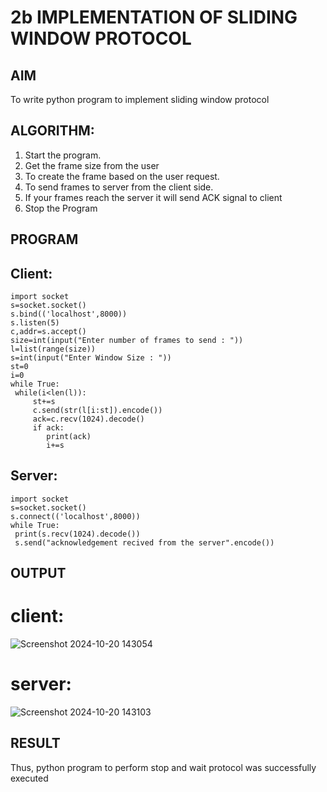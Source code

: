 # 2b IMPLEMENTATION OF SLIDING WINDOW PROTOCOL
## AIM
To write python program to implement sliding window protocol
## ALGORITHM:
1. Start the program.
2. Get the frame size from the user
3. To create the frame based on the user request.
4. To send frames to server from the client side.
5. If your frames reach the server it will send ACK signal to client
6. Stop the Program
## PROGRAM
## Client:
```
import socket
s=socket.socket()
s.bind(('localhost',8000))
s.listen(5)
c,addr=s.accept()
size=int(input("Enter number of frames to send : "))
l=list(range(size))
s=int(input("Enter Window Size : "))
st=0
i=0
while True:
 while(i<len(l)):
     st+=s
     c.send(str(l[i:st]).encode())
     ack=c.recv(1024).decode()
     if ack:
        print(ack)
        i+=s
```
## Server:
```
import socket
s=socket.socket()
s.connect(('localhost',8000))
while True: 
 print(s.recv(1024).decode())
 s.send("acknowledgement recived from the server".encode())
```
## OUTPUT
# client:
![Screenshot 2024-10-20 143054](https://github.com/user-attachments/assets/f15e7b61-a253-48bd-ba5b-6907429e9767)
# server:
![Screenshot 2024-10-20 143103](https://github.com/user-attachments/assets/1628bf35-8213-428b-a964-9851a7c68521)

## RESULT
Thus, python program to perform stop and wait protocol was successfully executed
